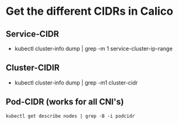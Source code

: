 # Get the different CIDRs in Calico 

## Service-CIDR 

  * kubectl cluster-info dump | grep -m 1 service-cluster-ip-range

## Cluster-CIDIR 

  * kubectl cluster-info dump | grep -m1 cluster-cidr 

## Pod-CIDR (works for all CNI's) 

```
kubectl get describe nodes | grep -B -i podcidr
```
